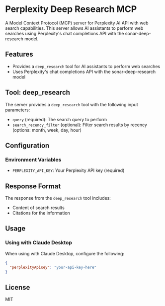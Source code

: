 # Perplexity Deep Research MCP

A Model Context Protocol (MCP) server for Perplexity AI API with web search capabilities. This server allows AI assistants to perform web searches using Perplexity's chat completions API with the sonar-deep-research model.

## Features

- Provides a `deep_research` tool for AI assistants to perform web searches
- Uses Perplexity's chat completions API with the sonar-deep-research model

## Tool: deep_research

The server provides a `deep_research` tool with the following input parameters:

- `query` (required): The search query to perform
- `search_recency_filter` (optional): Filter search results by recency (options: month, week, day, hour)

## Configuration

### Environment Variables

- `PERPLEXITY_API_KEY`: Your Perplexity API key (required)

## Response Format

The response from the `deep_research` tool includes:

- Content of search results
- Citations for the information

## Usage

### Using with Claude Desktop

When using with Claude Desktop, configure the following:

```json
{
  "perplexityApiKey": "your-api-key-here"
}
```

## License

MIT 